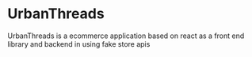 # UrbanThreads
UrbanThreads is a ecommerce application based on react as a front end library and backend in using fake store apis
